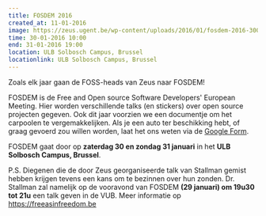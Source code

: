 ```yaml
---
title: FOSDEM 2016
created_at: 11-01-2016
image: https://zeus.ugent.be/wp-content/uploads/2016/01/fosdem-2016-300x225.jpg
time: 30-01-2016 10:00
end: 31-01-2016 19:00
location: ULB Solbosch Campus, Brussel
locationlink: ULB Solbosch Campus, Brussel
---
```



Zoals elk jaar gaan de FOSS-heads van Zeus naar FOSDEM!

FOSDEM is de Free and Open source Software Developers' European Meeting. Hier worden verschillende talks (en stickers) over open source projecten gegeven. Ook dit jaar voorzien we een documentje om het carpoolen te vergemakkelijken. Als je een auto ter beschikking hebt, of graag gevoerd zou willen worden, laat het ons weten via de [Google Form](https://goo.gl/8DTEId).

FOSDEM gaat door op **zaterdag 30 en zondag 31 januari** in het **ULB Solbosch Campus, Brussel**.

P.S. Diegenen die de door Zeus georganiseerde talk van Stallman gemist hebben krijgen tevens een kans om te bezinnen over hun zonden. Dr. Stallman zal namelijk op de vooravond van FOSDEM **(29 januari) om 19u30 tot 21u** een talk geven in de VUB. Meer informatie op <https://freeasinfreedom.be>
